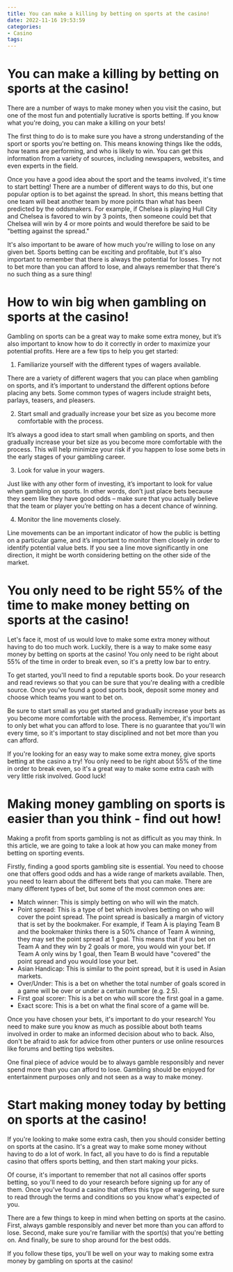 ```yaml
---
title: You can make a killing by betting on sports at the casino!
date: 2022-11-16 19:53:59
categories:
- Casino
tags:
---
```



#  You can make a killing by betting on sports at the casino!

There are a number of ways to make money when you visit the casino, but one of the most fun and potentially lucrative is sports betting. If you know what you're doing, you can make a killing on your bets!

The first thing to do is to make sure you have a strong understanding of the sport or sports you're betting on. This means knowing things like the odds, how teams are performing, and who is likely to win. You can get this information from a variety of sources, including newspapers, websites, and even experts in the field.

Once you have a good idea about the sport and the teams involved, it's time to start betting! There are a number of different ways to do this, but one popular option is to bet against the spread. In short, this means betting that one team will beat another team by more points than what has been predicted by the oddsmakers. For example, if Chelsea is playing Hull City and Chelsea is favored to win by 3 points, then someone could bet that Chelsea will win by 4 or more points and would therefore be said to be "betting against the spread."

It's also important to be aware of how much you're willing to lose on any given bet. Sports betting can be exciting and profitable, but it's also important to remember that there is always the potential for losses. Try not to bet more than you can afford to lose, and always remember that there's no such thing as a sure thing!

#  How to win big when gambling on sports at the casino!

Gambling on sports can be a great way to make some extra money, but it’s also important to know how to do it correctly in order to maximize your potential profits. Here are a few tips to help you get started:

1. Familiarize yourself with the different types of wagers available.

There are a variety of different wagers that you can place when gambling on sports, and it’s important to understand the different options before placing any bets. Some common types of wagers include straight bets, parlays, teasers, and pleasers.

2. Start small and gradually increase your bet size as you become more comfortable with the process.

It’s always a good idea to start small when gambling on sports, and then gradually increase your bet size as you become more comfortable with the process. This will help minimize your risk if you happen to lose some bets in the early stages of your gambling career.

3. Look for value in your wagers.

Just like with any other form of investing, it’s important to look for value when gambling on sports. In other words, don’t just place bets because they seem like they have good odds – make sure that you actually believe that the team or player you’re betting on has a decent chance of winning.

4. Monitor the line movements closely.

Line movements can be an important indicator of how the public is betting on a particular game, and it’s important to monitor them closely in order to identify potential value bets. If you see a line move significantly in one direction, it might be worth considering betting on the other side of the market.

#  You only need to be right 55% of the time to make money betting on sports at the casino!

Let's face it, most of us would love to make some extra money without having to do too much work. Luckily, there is a way to make some easy money by betting on sports at the casino! You only need to be right about 55% of the time in order to break even, so it's a pretty low bar to entry.

To get started, you'll need to find a reputable sports book. Do your research and read reviews so that you can be sure that you're dealing with a credible source. Once you've found a good sports book, deposit some money and choose which teams you want to bet on.

Be sure to start small as you get started and gradually increase your bets as you become more comfortable with the process. Remember, it's important to only bet what you can afford to lose. There is no guarantee that you'll win every time, so it's important to stay disciplined and not bet more than you can afford.

If you're looking for an easy way to make some extra money, give sports betting at the casino a try! You only need to be right about 55% of the time in order to break even, so it's a great way to make some extra cash with very little risk involved. Good luck!

#  Making money gambling on sports is easier than you think - find out how! 

Making a profit from sports gambling is not as difficult as you may think. In this article, we are going to take a look at how you can make money from betting on sporting events.

Firstly, finding a good sports gambling site is essential. You need to choose one that offers good odds and has a wide range of markets available. Then, you need to learn about the different bets that you can make. There are many different types of bet, but some of the most common ones are: 

- Match winner: This is simply betting on who will win the match.
- Point spread: This is a type of bet which involves betting on who will cover the point spread. The point spread is basically a margin of victory that is set by the bookmaker. For example, if Team A is playing Team B and the bookmaker thinks there is a 50% chance of Team A winning, they may set the point spread at 1 goal. This means that if you bet on Team A and they win by 2 goals or more, you would win your bet. If Team A only wins by 1 goal, then Team B would have "covered" the point spread and you would lose your bet. 
- Asian Handicap: This is similar to the point spread, but it is used in Asian markets. 
- Over/Under: This is a bet on whether the total number of goals scored in a game will be over or under a certain number (e.g. 2.5). 
- First goal scorer: This is a bet on who will score the first goal in a game. 
- Exact score: This is a bet on what the final score of a game will be. 

Once you have chosen your bets, it's important to do your research! You need to make sure you know as much as possible about both teams involved in order to make an informed decision about who to back. Also, don't be afraid to ask for advice from other punters or use online resources like forums and betting tips websites.

One final piece of advice would be to always gamble responsibly and never spend more than you can afford to lose. Gambling should be enjoyed for entertainment purposes only and not seen as a way to make money.

#  Start making money today by betting on sports at the casino!

If you're looking to make some extra cash, then you should consider betting on sports at the casino. It's a great way to make some money without having to do a lot of work. In fact, all you have to do is find a reputable casino that offers sports betting, and then start making your picks.

Of course, it's important to remember that not all casinos offer sports betting, so you'll need to do your research before signing up for any of them. Once you've found a casino that offers this type of wagering, be sure to read through the terms and conditions so you know what's expected of you.

There are a few things to keep in mind when betting on sports at the casino. First, always gamble responsibly and never bet more than you can afford to lose. Second, make sure you're familiar with the sport(s) that you're betting on. And finally, be sure to shop around for the best odds.

If you follow these tips, you'll be well on your way to making some extra money by gambling on sports at the casino!
